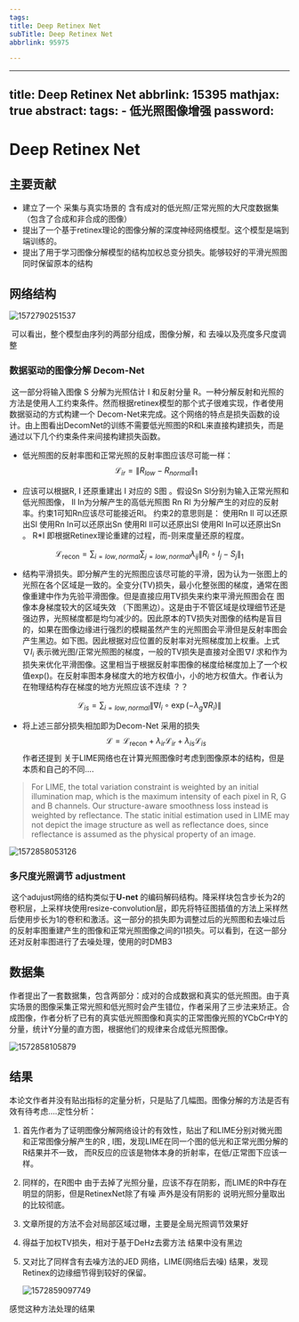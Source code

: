 ```yaml
---
tags:
title: Deep Retinex Net
subTitle: Deep Retinex Net
abbrlink: 95975

---
```

---
title: Deep Retinex Net
abbrlink: 15395
mathjax: true
abstract:
tags:
	- 低光照图像增强
password:
---


<!--more-->

# Deep Retinex Net

## 主要贡献

* 建立了一个 采集与真实场景的 含有成对的低光照/正常光照的大尺度数据集（包含了合成和非合成的图像）
* 提出了一个基于retinex理论的图像分解的深度神经网络模型。这个模型是端到端训练的。
* 提出了用于学习图像分解模型的结构加权总变分损失。能够较好的平滑光照图同时保留原本的结构



## 网络结构

![1572790251537](https://cdn.jsdelivr.net/gh/changruowang/cloudimg/img/20210424120111.png)

​	可以看出，整个模型由序列的两部分组成，图像分解，和  去噪以及亮度多尺度调整

### 数据驱动的图像分解 Decom-Net

​		这一部分将输入图像 S 分解为光照估计 I 和反射分量 R。一种分解反射和光照的方法是使用人工约束条件。然而根据retinex模型的那个式子很难实现，作者使用数据驱动的方式构建一个 Decom-Net来完成。这个网络的特点是损失函数的设计。由上图看出DecomNet的训练不需要低光照图的R和L来直接构建损失，而是通过以下几个约束条件来间接构建损失函数。

* 低光照图的反射率图和正常光照的反射率图应该尽可能一样：
  $$
  \mathcal{L}_{i r}=\left\|R_{l o w}-R_{n o r m a l}\right\|_{1}
  $$

* 应该可以根据R, I 还原重建出 I 对应的 S图 。假设Sn Sl分别为输入正常光照和低光照图像，  Il  In为分解产生的高低光照图  Rn Rl 为分解产生的对应的反射率。约束1可知Rn应该尽可能接近Rl。 约束2的意思则是： 使用Rn Il 可以还原出Sl  使用Rn In可以还原出Sn  使用Rl Il可以还原出Sl  使用Rl In可以还原出Sn 。  R*I 即根据Retinex理论重建的过程，而-则来度量还原的程度。

$$
\mathcal{L}_{\text {recon}}=\sum_{i=l o w, n o r m a l} \sum_{j=l o w, n o r m a l} \lambda_{i j}\left\|R_{i} \circ I_{j}-S_{j}\right\|_{1}
$$

* 结构平滑损失。即分解产生的光照图应该尽可能的平滑，因为认为一张图上的光照在各个区域是一致的。全变分(TV)损失，最小化整张图的梯度，通常在图像重建中作为先验平滑图像。但是直接应用TV损失来约束平滑光照图会在 图像本身梯度较大的区域失效 （下图黑边）。这是由于不管区域是纹理细节还是强边界，光照梯度都是均匀减少的。因此原本的TV损失对图像的结构是盲目的，如果在图像边缘进行强烈的模糊虽然产生的光照图会平滑但是反射率图会产生黑边。如下图。因此根据对应位置的反射率对光照梯度加上权重。上式 $\nabla I_{i}$ 表示微光图/正常光照图的梯度，一般的TV损失是直接对全图$\nabla I$ 求和作为损失来优化平滑图像。这里相当于根据反射率图像的梯度给梯度加上了一个权值exp()。在反射率图本身梯度大的地方权值小，小的地方权值大。作者认为在物理结构存在梯度的地方光照应该不连续   ？？

$$
\mathcal{L}_{i s}=\sum_{i=l o w, n o r m a l}\left\|\nabla I_{i} \circ \exp \left(-\lambda_{g} \nabla R_{i}\right)\right\|
$$

* 将上述三部分损失相加即为Decom-Net 采用的损失
  $$
  \mathcal{L}=\mathcal{L}_{\text {recon}}+\lambda_{i r} \mathcal{L}_{i r}+\lambda_{i s} \mathcal{L}_{i s}
  $$
  作者还提到 关于LIME网络也在计算光照图像时考虑到图像原本的结构，但是本质和自己的不同....

> For LIME, the total variation constraint is weighted by an initial illumination map, which is the maximum intensity of each pixel in R, G and B channels. Our structure-aware smoothness loss instead is weighted by reflectance. The static initial estimation used in LIME may not depict the image structure as well as reflectance does, since reflectance is assumed as the physical property of an image.  

![1572858053126](https://cdn.jsdelivr.net/gh/changruowang/cloudimg/img/20210424120115.png)

### 多尺度光照调节  adjustment

​		这个adujust网络的结构类似于**U-net** 的编码解码结构。降采样块包含步长为2的卷积层，上采样块使用resize-convolution层，即先将特征图插值的方法上采样然后使用步长为1的卷积和激活。这一部分的损失即为调整过后的光照图和去噪过后的反射率图重建产生的图像和正常光照图像之间的l1损失。
​		可以看到，在这一部分还对反射率图进行了去噪处理，使用的时DMB3



## 数据集

​		作者提出了一套数据集，包含两部分：成对的合成数据和真实的低光照图。由于真实场景的图像采集正常光照和低光照时会产生错位，作者采用了三步法来矫正。
​		合成图像，作者分析了已有的真实低光照图像和真实的正常图像光照的YCbCr中Y的分量，统计Y分量的直方图，根据他们的规律来合成低光照图像。

![1572858105879](https://cdn.jsdelivr.net/gh/changruowang/cloudimg/img/20210424120119.png)

## 结果

​		本论文作者并没有贴出指标的定量分析，只是贴了几幅图。图像分解的方法是否有效有待考虑....
​		定性分析：

1. 首先作者为了证明图像分解网络设计的有效性，贴出了和LIME分别对微光图和正常图像分解产生的R , I图，发现LIME在同一个图的低光和正常光图分解的R结果并不一致， 而R反应的应该是物体本身的折射率，在低/正常图下应该一样。

2.  同样的，在R图中 由于去掉了光照分量，应该不存在阴影，而LIME的R中存在明显的阴影，但是RetinexNet除了有噪 声外是没有阴影的 说明光照分量取出的比较彻底。

3. 文章所提的方法不会对局部区域过曝，主要是全局光照调节效果好

4. 得益于加权TV损失，相对于基于DeHz去雾方法 结果中没有黑边

5. 又对比了同样含有去噪方法的JED 网络，LIME(网络后去噪) 结果，发现Retinex的边缘细节得到较好的保留。 

   ![1572859097749](https://cdn.jsdelivr.net/gh/changruowang/cloudimg/img/20210424120123.png)

感觉这种方法处理的结果

